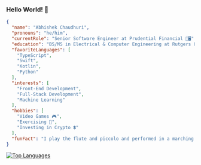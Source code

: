 ### Hello World! 👋

<!--
**Abhiek187/Abhiek187** is a ✨ _special_ ✨ repository because its `README.md` (this file) appears on your GitHub profile.

Here are some ideas to get you started:

- 🔭 I’m currently working on ...
- 🌱 I’m currently learning ...
- 👯 I’m looking to collaborate on ...
- 🤔 I’m looking for help with ...
- 💬 Ask me about ...
- 📫 How to reach me: ...
- 😄 Pronouns: ...
- ⚡ Fun fact: ...
-->

```json
{
  "name": "Abhishek Chaudhuri",
  "pronouns": "he/him",
  "currentRole": "Senior Software Engineer at Prudential Financial 📱🖥️",
  "education": "BS/MS in Electrical & Computer Engineering at Rutgers University ⚡",
  "favoriteLanguages": [
    "TypeScript",
    "Swift",
    "Kotlin",
    "Python"
  ],
  "interests": [
    "Front-End Development",
    "Full-Stack Development",
    "Machine Learning"
  ],
  "hobbies": [
    "Video Games 🎮",
    "Exercising 💓",
    "Investing in Crypto 💲"
  ],
  "funFact": "I play the flute and piccolo and performed in a marching band. 🎼"
}
```

[![Top Languages](https://github-readme-stats.vercel.app/api/top-langs/?username=abhiek187&layout=compact&langs_count=8&theme=merko)](https://github.com/anuraghazra/github-readme-stats)
<!--![GitHub Stats](https://github-readme-stats.vercel.app/api?username=abhiek187&show_icons=true&theme=yeblu)-->
